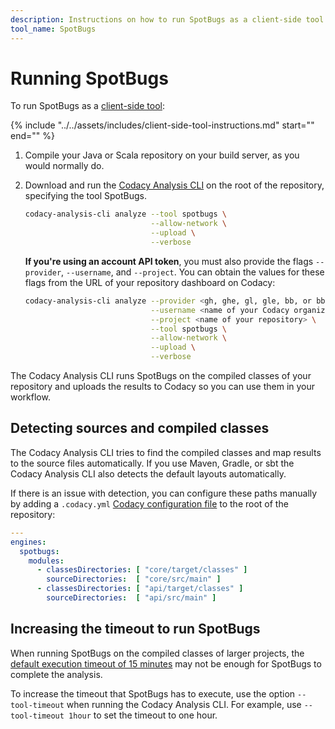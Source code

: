 ```yaml
---
description: Instructions on how to run SpotBugs as a client-side tool on Codacy.
tool_name: SpotBugs
---
```


# Running SpotBugs

To run SpotBugs as a [client-side tool](client-side-tools.md):

<!-- NOTE
     include-markdown breaks the final list in two, use include instead. -->
{%
    include "../../assets/includes/client-side-tool-instructions.md"
    start="<!--instructions-start-->"
    end="<!--instructions-end-->"
%}

1.  Compile your Java or Scala repository on your build server, as you would normally do.

1.  Download and run the [Codacy Analysis CLI](https://github.com/codacy/codacy-analysis-cli#install) on the root of the repository, specifying the tool SpotBugs.

    ```bash
    codacy-analysis-cli analyze --tool spotbugs \
                                --allow-network \
                                --upload \
                                --verbose
    ```

    **If you're using an account API token**, you must also provide the flags `--provider`, `--username`, and `--project`. You can obtain the values for these flags from the URL of your repository dashboard on Codacy:

    ```bash
    codacy-analysis-cli analyze --provider <gh, ghe, gl, gle, bb, or bbe> \
                                --username <name of your Codacy organization> \
                                --project <name of your repository> \
                                --tool spotbugs \
                                --allow-network \
                                --upload \
                                --verbose
    ```

The Codacy Analysis CLI runs SpotBugs on the compiled classes of your repository and uploads the results to Codacy so you can use them in your workflow.

## Detecting sources and compiled classes

The Codacy Analysis CLI tries to find the compiled classes and map results to the source files automatically. If you use Maven, Gradle, or sbt the Codacy Analysis CLI also detects the default layouts automatically.

If there is an issue with detection, you can configure these paths manually by adding a `.codacy.yml` [Codacy configuration file](../../repositories-configure/codacy-configuration-file.md) to the root of the repository:

```yml
---
engines:
  spotbugs:
    modules:
      - classesDirectories: [ "core/target/classes" ]
        sourceDirectories:  [ "core/src/main" ]
      - classesDirectories: [ "api/target/classes" ]
        sourceDirectories:  [ "api/src/main" ]
```

## Increasing the timeout to run SpotBugs

When running SpotBugs on the compiled classes of larger projects, the [default execution timeout of 15 minutes](https://github.com/codacy/codacy-analysis-cli#commands-and-configuration) may not be enough for SpotBugs to complete the analysis.

To increase the timeout that SpotBugs has to execute, use the option `--tool-timeout` when running the Codacy Analysis CLI. For example, use `--tool-timeout 1hour` to set the timeout to one hour.
